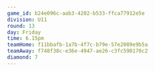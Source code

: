 ```yaml
---
game_id: b24e096c-aab3-4202-b533-ffca77912e5e
division: U11
round: 13
day: Friday
time: 6.15pm
teamHome: f11bbafb-1a7b-4f7c-b79e-57e2089e9b5a
teamAway: f748f38c-e36e-4947-ae26-c3fc590170c2
diamond: 7
---
```

